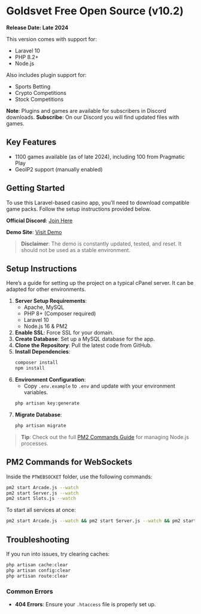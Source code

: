 # Goldsvet Free Open Source (v10.2)

**Release Date: Late 2024**

This version comes with support for:

- Laravel 10
- PHP 8.2+
- Node.js

Also includes plugin support for:

- Sports Betting
- Crypto Competitions
- Stock Competitions

**Note**: Plugins and games are available for subscribers in Discord downloads.
**Subscribe**: On our Discord you will find updated files with games.

## Key Features

- 1100 games available (as of late 2024), including 100 from Pragmatic Play
- GeoIP2 support (manually enabled)

## Getting Started

To use this Laravel-based casino app, you’ll need to download compatible game packs. Follow the setup instructions provided below.

**Official Discord**: [Join Here](https://discord.gg/DKD3Hsy6d7)

**Demo Site**: [Visit Demo](https://splashrp.xyz)

> **Disclaimer**: The demo is constantly updated, tested, and reset. It should not be used as a stable environment.

## Setup Instructions

Here’s a guide for setting up the project on a typical cPanel server. It can be adapted for other environments.

1. **Server Setup Requirements**:
   - Apache, MySQL
   - PHP 8+ (Composer required)
   - Laravel 10
   - Node.js 16 & PM2
2. **Enable SSL**: Force SSL for your domain.
3. **Create Database**: Set up a MySQL database for the app.
4. **Clone the Repository**: Pull the latest code from GitHub.
5. **Install Dependencies**:
   ```bash
   composer install
   npm install
   ```
6. **Environment Configuration**:
   - Copy `.env.example` to `.env` and update with your environment variables.
   ```bash
   php artisan key:generate
   ```
7. **Migrate Database**:
   ```bash
   php artisan migrate
   ```

> **Tip**: Check out the full [PM2 Commands Guide](https://pm2.keymetrics.io/docs/usage/quick-start/) for managing Node.js processes.

## PM2 Commands for WebSockets

Inside the `PTWEBSOCKET` folder, use the following commands:

```bash
pm2 start Arcade.js --watch
pm2 start Server.js --watch
pm2 start Slots.js --watch
```

To start all services at once:

```bash
pm2 start Arcade.js --watch && pm2 start Server.js --watch && pm2 start Slots.js --watch
```

## Troubleshooting

If you run into issues, try clearing caches:

```bash
php artisan cache:clear
php artisan config:clear
php artisan route:clear
```

### Common Errors

- **404 Errors**: Ensure your `.htaccess` file is properly set up.
